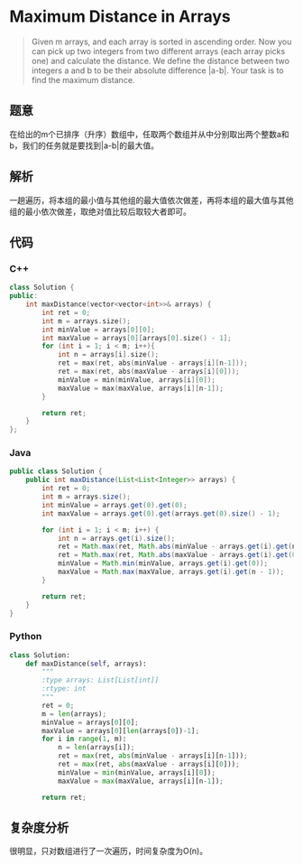 # Maximum Distance in Arrays

> Given m arrays, and each array is sorted in ascending order. Now you can pick up two integers from two different arrays \(each array picks one\) and calculate the distance. We define the distance between two integers a and b to be their absolute difference \|a-b\|. Your task is to find the maximum distance.

## 题意

在给出的m个已排序（升序）数组中，任取两个数组并从中分别取出两个整数a和b，我们的任务就是要找到\|a-b\|的最大值。

## 解析

一趟遍历，将本组的最小值与其他组的最大值依次做差，再将本组的最大值与其他组的最小依次做差，取绝对值比较后取较大者即可。

## 代码

### C++

```cpp
class Solution {
public:
    int maxDistance(vector<vector<int>>& arrays) {
        int ret = 0;
        int m = arrays.size();
        int minValue = arrays[0][0];
        int maxValue = arrays[0][arrays[0].size() - 1];
        for (int i = 1; i < m; i++){
            int n = arrays[i].size();
            ret = max(ret, abs(minValue - arrays[i][n-1]));
            ret = max(ret, abs(maxValue - arrays[i][0]));
            minValue = min(minValue, arrays[i][0]);
            maxValue = max(maxValue, arrays[i][n-1]);
        }

        return ret;
    }
};
```

### Java

```java
public class Solution {
    public int maxDistance(List<List<Integer>> arrays) {
        int ret = 0;
        int m = arrays.size();
        int minValue = arrays.get(0).get(0);
        int maxValue = arrays.get(0).get(arrays.get(0).size() - 1);

        for (int i = 1; i < m; i++) {
            int n = arrays.get(i).size();
            ret = Math.max(ret, Math.abs(minValue - arrays.get(i).get(n-1)));
            ret = Math.max(ret, Math.abs(maxValue - arrays.get(i).get(0)));
            minValue = Math.min(minValue, arrays.get(i).get(0));
            maxValue = Math.max(maxValue, arrays.get(i).get(n - 1));
        }

        return ret;
    }
}
```

### Python

```py
class Solution:
    def maxDistance(self, arrays):
        """
        :type arrays: List[List[int]]
        :rtype: int
        """
        ret = 0;
        m = len(arrays);
        minValue = arrays[0][0];
        maxValue = arrays[0][len(arrays[0])-1];
        for i in range(1, m):
            n = len(arrays[i]);
            ret = max(ret, abs(minValue - arrays[i][n-1]));
            ret = max(ret, abs(maxValue - arrays[i][0]));
            minValue = min(minValue, arrays[i][0]);
            maxValue = max(maxValue, arrays[i][n-1]);

        return ret;
```

## 复杂度分析

很明显，只对数组进行了一次遍历，时间复杂度为O\(n\)。



